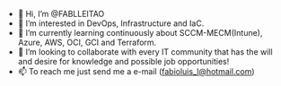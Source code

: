 - 👋 Hi, I’m @FABLLEITAO
- 👀 I’m interested in DevOps, Infrastructure and IaC.
- 🌱 I’m currently learning continuously about SCCM-MECM(Intune), Azure, AWS, OCI, GCI and Terraform.
- 💞️ I’m looking to collaborate with every IT community that has the will and desire for knowledge and possible job opportunities!
- 📫 To reach me just send me a e-mail (fabioluis_l@hotmail.com)

<!---
FABLLEITAO/FABLLEITAO is a ✨ special ✨ repository because its `README.md` (this file) appears on your GitHub profile.
You can click the Preview link to take a look at your changes.
--->

